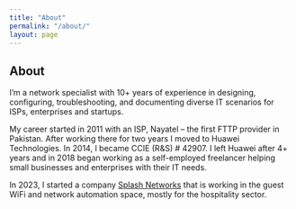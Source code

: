 ```yaml
---
title: "About"
permalink: "/about/"
layout: page
---
```


## About

I’m a network specialist with 10+ years of experience in designing, configuring, troubleshooting, and documenting diverse IT scenarios for ISPs, enterprises and startups.

My career started in 2011 with an ISP, Nayatel – the first FTTP provider in Pakistan. After working there for two years I moved to Huawei Technologies. In 2014, I became CCIE (R&S) # 42907. I left Huawei after 4+ years and in 2018 began working as a self-employed freelancer helping small businesses and enterprises with their IT needs.

In 2023, I started a company [Splash Networks](https://splashnetworks.co) that is working in the guest WiFi and network automation space, mostly for the hospitality sector.